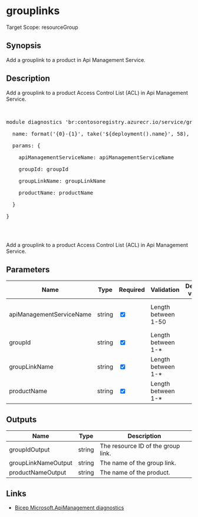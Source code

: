 ﻿# grouplinks

Target Scope: resourceGroup

## Synopsis
Add a grouplink to a product in Api Management Service.

## Description
Add a grouplink to a product Access Control List (ACL) in Api Management Service.<br>
<pre><br>
module diagnostics 'br:contosoregistry.azurecr.io/service/groups.bicep' = {<br>
  name: format('{0}-{1}', take('${deployment().name}', 58), 'groups')<br>
  params: {<br>
    apiManagementServiceName: apiManagementServiceName<br>
    groupId: groupId<br>
    groupLinkName: groupLinkName<br>
    productName: productName<br>
  }<br>
}<br>
</pre><br>
<p>Add a grouplink to a product Access Control List (ACL) in Api Management Service.</p>

## Parameters
| Name | Type | Required | Validation | Default value | Description |
| -- |  -- | -- | -- | -- | -- |
| apiManagementServiceName | string | <input type="checkbox" checked> | Length between 1-50 | <pre></pre> | The name of the API Management service. |
| groupId | string | <input type="checkbox" checked> | Length between 1-* | <pre></pre> | The ID of the group. |
| groupLinkName | string | <input type="checkbox" checked> | Length between 1-* | <pre></pre> | The name of the group link. |
| productName | string | <input type="checkbox" checked> | Length between 1-* | <pre></pre> | The name of the product. |

## Outputs
| Name | Type | Description |
| -- |  -- | -- |
| groupIdOutput | string | The resource ID of the group link. |
| groupLinkNameOutput | string | The name of the group link. |
| productNameOutput | string | The name of the product. |

## Links
- [Bicep Microsoft.ApiManagement diagnostics](https://learn.microsoft.com/en-us/azure/templates/microsoft.apimanagement/service/products/grouplinks?pivots=deployment-language-bicep)
